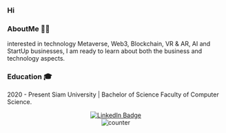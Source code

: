 ### Hi 
### AboutMe 👦🏻
interested in technology Metaverse, Web3, Blockchain, VR & AR, AI and StartUp businesses,
I am ready to learn about both the business and technology aspects.
### Education 🎓
2020 - Present Siam University | Bachelor of Science Faculty of Computer Science.
<div id="badges" align="center">
  <a href="https://www.linkedin.com/in/wrybank"target="_blank">
    <img src="https://img.shields.io/badge/LinkedIn-blue?style=for-the-badge&logo=linkedin&logoColor=white" alt="LinkedIn Badge"/ >
  </a>
  <br>
  <img src="https://komarev.com/ghpvc/?username=wryBank&style=flat-square&color=blue" alt="counter"/>
</div>
<!--
**wryBank/wryBank** is a ✨ _special_ ✨ repository because its `README.md` (this file) appears on your GitHub profile.

Here are some ideas to get you started:

- 🔭 I’m currently working on ...
- 🌱 I’m currently learning ...
- 👯 I’m looking to collaborate on ...
- 🤔 I’m looking for help with ...
- 💬 Ask me about ...
- 📫 How to reach me: ...
- 😄 Pronouns: ...
- ⚡ Fun fact: ...
-->
